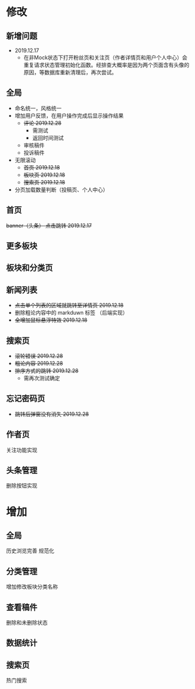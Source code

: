 # 修改

## 新增问题
- 2019.12.17
  - 在非Mock状态下打开粉丝页和关注页（作者详情页和用户个人中心）会重复请求状态管理初始化函数。经排查大概率是因为两个页面含有头像的原因，等数据库重新清理后，再次尝试。
## 全局

- 命名统一，风格统一
- 增加用户反馈，在用户操作完成后显示操作结果
  - ~~评论 2019.12.28~~
    - 需测试
    - 返回时间测试
  - 审核稿件
  - 投诉稿件
- 无限滚动
  - ~~首页 2019.12.18~~
  - ~~板块页 2019.12.18~~
  - ~~搜索页 2019.12.18~~
- 分页加载数量判断（投稿页、个人中心）

## 首页

~~banner（头条） 点击跳转 2019.12.17~~

## 更多板块

## 板块和分类页

## 新闻列表

- ~~点击单个列表的区域就跳转至详情页 2019.12.18~~
- 删除粗论内容中的 markduwn 标签 （后端实现）
- ~~全增加鼠标悬浮特效 2019.12.18~~

## 搜索页

- ~~滚轮错误 2019.12.28~~
- ~~粗论内容 2019.12.28~~
- ~~排序方式的跳转 2019.12.28~~
  - 需再次测试确定

## 忘记密码页

- ~~跳转后弹窗没有消失 2019.12.28~~

## 作者页

关注功能实现

## 头条管理

删除按钮实现

# 增加

## 全局

历史浏览完善
规范化

## 分类管理

增加修改板块分类名称

## 查看稿件

删除和未删除状态

## 数据统计

## 搜索页

热门搜索

